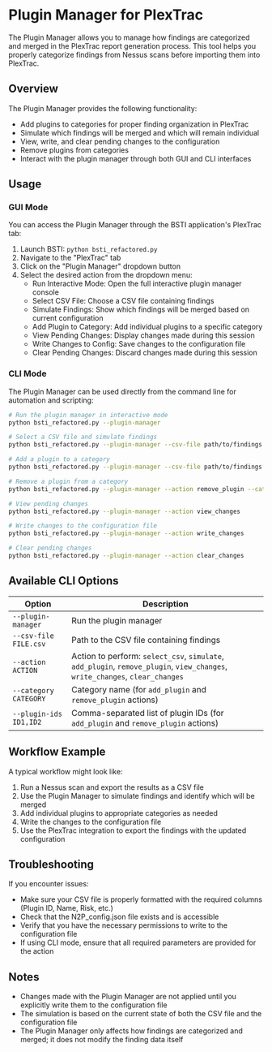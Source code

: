 # Plugin Manager for PlexTrac

The Plugin Manager allows you to manage how findings are categorized and merged in the PlexTrac report generation process. This tool helps you properly categorize findings from Nessus scans before importing them into PlexTrac.

## Overview

The Plugin Manager provides the following functionality:

- Add plugins to categories for proper finding organization in PlexTrac
- Simulate which findings will be merged and which will remain individual
- View, write, and clear pending changes to the configuration
- Remove plugins from categories
- Interact with the plugin manager through both GUI and CLI interfaces

## Usage

### GUI Mode

You can access the Plugin Manager through the BSTI application's PlexTrac tab:

1. Launch BSTI: `python bsti_refactored.py`
2. Navigate to the "PlexTrac" tab
3. Click on the "Plugin Manager" dropdown button
4. Select the desired action from the dropdown menu:
   - Run Interactive Mode: Open the full interactive plugin manager console
   - Select CSV File: Choose a CSV file containing findings
   - Simulate Findings: Show which findings will be merged based on current configuration
   - Add Plugin to Category: Add individual plugins to a specific category
   - View Pending Changes: Display changes made during this session
   - Write Changes to Config: Save changes to the configuration file
   - Clear Pending Changes: Discard changes made during this session

### CLI Mode

The Plugin Manager can be used directly from the command line for automation and scripting:

```bash
# Run the plugin manager in interactive mode
python bsti_refactored.py --plugin-manager

# Select a CSV file and simulate findings
python bsti_refactored.py --plugin-manager --csv-file path/to/findings.csv --action simulate

# Add a plugin to a category
python bsti_refactored.py --plugin-manager --csv-file path/to/findings.csv --action add_plugin --category "SSL" --plugin-ids "42873"

# Remove a plugin from a category
python bsti_refactored.py --plugin-manager --action remove_plugin --category "SSL" --plugin-ids "42873"

# View pending changes
python bsti_refactored.py --plugin-manager --action view_changes

# Write changes to the configuration file
python bsti_refactored.py --plugin-manager --action write_changes

# Clear pending changes
python bsti_refactored.py --plugin-manager --action clear_changes
```

## Available CLI Options

| Option | Description |
|--------|-------------|
| `--plugin-manager` | Run the plugin manager |
| `--csv-file FILE.csv` | Path to the CSV file containing findings |
| `--action ACTION` | Action to perform: `select_csv`, `simulate`, `add_plugin`, `remove_plugin`, `view_changes`, `write_changes`, `clear_changes` |
| `--category CATEGORY` | Category name (for `add_plugin` and `remove_plugin` actions) |
| `--plugin-ids ID1,ID2` | Comma-separated list of plugin IDs (for `add_plugin` and `remove_plugin` actions) |

## Workflow Example

A typical workflow might look like:

1. Run a Nessus scan and export the results as a CSV file
2. Use the Plugin Manager to simulate findings and identify which will be merged
3. Add individual plugins to appropriate categories as needed
4. Write the changes to the configuration file
5. Use the PlexTrac integration to export the findings with the updated configuration

## Troubleshooting

If you encounter issues:

- Make sure your CSV file is properly formatted with the required columns (Plugin ID, Name, Risk, etc.)
- Check that the N2P_config.json file exists and is accessible
- Verify that you have the necessary permissions to write to the configuration file
- If using CLI mode, ensure that all required parameters are provided for the action

## Notes

- Changes made with the Plugin Manager are not applied until you explicitly write them to the configuration file
- The simulation is based on the current state of both the CSV file and the configuration file
- The Plugin Manager only affects how findings are categorized and merged; it does not modify the finding data itself 